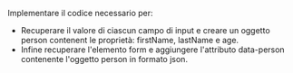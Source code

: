 Implementare il codice necessario per:

- Recuperare il valore di ciascun campo di input e creare un oggetto person contenent le proprietà: firstName, lastName e age.
- Infine recuperare l'elemento form e aggiungere l'attributo data-person contenente l'oggetto person in formato json.

